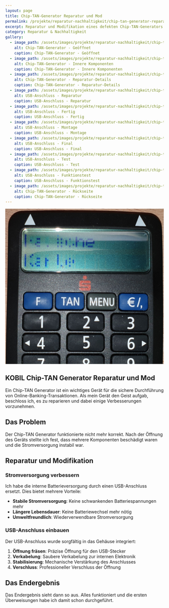 ```yaml
---
layout: page
title: Chip-TAN-Generator Reparatur und Mod
permalink: /projekte/reparatur-nachhaltigkeit/chip-tan-generator-reparatur/
excerpt: Reparatur und Modifikation eines defekten Chip-TAN-Generators für bessere Funktionalität
category: Reparatur & Nachhaltigkeit
gallery:
  - image_path: /assets/images/projekte/reparatur-nachhaltigkeit/chip-tan-generator/head_1.jpg
    alt: Chip-TAN-Generator - Geöffnet
    caption: Chip-TAN-Generator - Geöffnet
  - image_path: /assets/images/projekte/reparatur-nachhaltigkeit/chip-tan-generator/head_2.jpg
    alt: Chip-TAN-Generator - Innere Komponenten
    caption: Chip-TAN-Generator - Innere Komponenten
  - image_path: /assets/images/projekte/reparatur-nachhaltigkeit/chip-tan-generator/head_3.jpg
    alt: Chip-TAN-Generator - Reparatur-Details
    caption: Chip-TAN-Generator - Reparatur-Details
  - image_path: /assets/images/projekte/reparatur-nachhaltigkeit/chip-tan-generator/usb_1.jpg
    alt: USB-Anschluss - Reparatur
    caption: USB-Anschluss - Reparatur
  - image_path: /assets/images/projekte/reparatur-nachhaltigkeit/chip-tan-generator/usb_2.jpg
    alt: USB-Anschluss - Fertig
    caption: USB-Anschluss - Fertig
  - image_path: /assets/images/projekte/reparatur-nachhaltigkeit/chip-tan-generator/usb_3.jpg
    alt: USB-Anschluss - Montage
    caption: USB-Anschluss - Montage
  - image_path: /assets/images/projekte/reparatur-nachhaltigkeit/chip-tan-generator/usb_4.jpg
    alt: USB-Anschluss - Final
    caption: USB-Anschluss - Final
  - image_path: /assets/images/projekte/reparatur-nachhaltigkeit/chip-tan-generator/usb_5.jpg
    alt: USB-Anschluss - Test
    caption: USB-Anschluss - Test
  - image_path: /assets/images/projekte/reparatur-nachhaltigkeit/chip-tan-generator/usb_6.jpg
    alt: USB-Anschluss - Funktionstest
    caption: USB-Anschluss - Funktionstest
  - image_path: /assets/images/projekte/reparatur-nachhaltigkeit/chip-tan-generator/Back.jpg
    alt: Chip-TAN-Generator - Rückseite
    caption: Chip-TAN-Generator - Rückseite
---
```


<img src="/assets/images/projekte/reparatur-nachhaltigkeit/chip-tan-generator/head_1.jpg" alt="Chip-TAN-Generator - Geöffnet" class="title-image">

## KOBIL Chip-TAN Generator Reparatur und Mod

Ein Chip-TAN Generator ist ein wichtiges Gerät für die sichere Durchführung von Online-Banking-Transaktionen. Als mein Gerät den Geist aufgab, beschloss ich, es zu reparieren und dabei einige Verbesserungen vorzunehmen.

## Das Problem

Der Chip-TAN Generator funktionierte nicht mehr korrekt. Nach der Öffnung des Geräts stellte ich fest, dass mehrere Komponenten beschädigt waren und die Stromversorgung instabil war.

## Reparatur und Modifikation

### Stromversorgung verbessern
Ich habe die interne Batterieversorgung durch einen USB-Anschluss ersetzt. Dies bietet mehrere Vorteile:

- **Stabile Stromversorgung**: Keine schwankenden Batteriespannungen mehr
- **Längere Lebensdauer**: Keine Batteriewechsel mehr nötig
- **Umweltfreundlich**: Wiederverwendbare Stromversorgung

### USB-Anschluss einbauen
Der USB-Anschluss wurde sorgfältig in das Gehäuse integriert:

1. **Öffnung fräsen**: Präzise Öffnung für den USB-Stecker
2. **Verkabelung**: Saubere Verkabelung zur internen Elektronik
3. **Stabilisierung**: Mechanische Verstärkung des Anschlusses
4. **Verschluss**: Professioneller Verschluss der Öffnung

## Das Endergebnis

Das Endergebnis sieht dann so aus. Alles funktioniert und die ersten Überweisungen habe ich damit schon durchgeführt.

